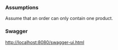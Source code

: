 ### Assumptions

Assume that an order can only contain one product.

### Swagger

<http://localhost:8080/swagger-ui.html>